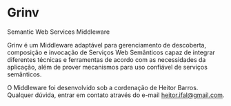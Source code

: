Grinv
=====

Semantic Web Services Middleware

Grinv é um Middleware adaptável para gerenciamento de descoberta, composição e invocação de Serviços Web Semânticos capaz de integrar diferentes técnicas e ferramentas de acordo com as necessidades da aplicação, além de prover mecanismos para uso confiável de serviços semânticos.

O Middleware foi desenvolvido sob a cordenação de Heitor Barros. Qualquer dúvida, entrar em contato através do e-mail heitor.ifal@gmail.com.
